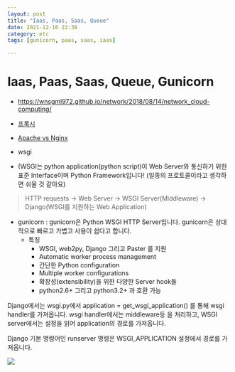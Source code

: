 ```yaml
---
layout: post
title: "Iaas, Paas, Saas, Queue"
date: 2021-12-16 22:38
category: etc
tags: [gunicorn, paas, saas, iaas]

---
```


# Iaas, Paas, Saas, Queue, Gunicorn

-  https://wnsgml972.github.io/network/2018/08/14/network_cloud-computing/

-  [프록시](https://brownbears.tistory.com/191)

-  [Apache vs Nginx](https://taes-k.github.io/2019/03/08/server-nginx-event-driven/)

-  wsgi

  - (WSGI는 python application(python script)이 Web Server와 통신하기 위한 표준 Interface이며 Python Framework입니다! (일종의 프로토콜이라고 생각하면 쉬울 것 같아요)

> HTTP requests -> Web Server -> WSGI Server(Middleware) -> Django(WSGI를 지원하는 Web Application)


- gunicorn : gunicorn은 Python WSGI HTTP Server입니다. gunicorn은 상대적으로 빠르고 가볍고 사용이 쉽다고 합니다.
  - 특징
    - WSGI, web2py, Django 그리고 Paster 를 지원
    - Automatic worker process management
    - 간단한 Python configuration
    - Multiple worker configurations
    - 확장성(extensibility)을 위한 다양한 Server hook들
    - python2.6+ 그리고 python3.2+ 과 호환 가능
 
Django에서는 wsgi.py에서 application = get_wsgi_application() 를 통해 wsgi handler를 가져옵니다. wsgi handler에서는 middleware등 을 처리하고, WSGI server에서는 설정을 읽어 application의 경로를 가져옵니다.

Django 기본 명령어인 runserver 명령은 WSGI_APPLICATION 설정에서 경로를 가져옵니다. 

![](https://img1.daumcdn.net/thumb/R1280x0/?scode=mtistory2&fname=https%3A%2F%2Fblog.kakaocdn.net%2Fdn%2FQ00Ay%2FbtqGuqjD4JU%2FkvM3Jgdu77dBHqi6sqkfh1%2Fimg.png)

